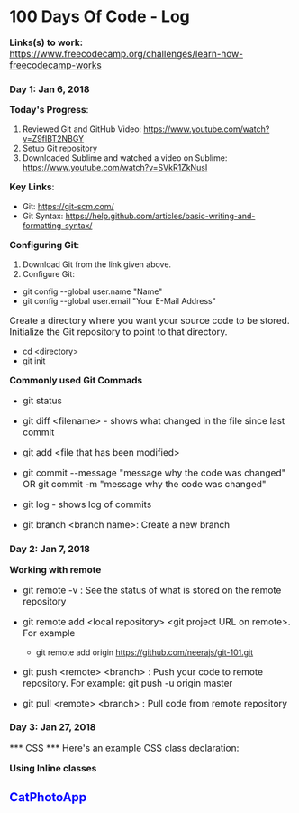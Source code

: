 # 100 Days Of Code - Log

**Links(s) to work:** https://www.freecodecamp.org/challenges/learn-how-freecodecamp-works

### Day 1: Jan 6, 2018

**Today's Progress**: 
1. Reviewed Git and GitHub Video: https://www.youtube.com/watch?v=Z9fIBT2NBGY
2. Setup Git repository
3. Downloaded Sublime and watched a video on Sublime: https://www.youtube.com/watch?v=SVkR1ZkNusI

**Key Links**:
  - Git: https://git-scm.com/
  - Git Syntax: https://help.github.com/articles/basic-writing-and-formatting-syntax/

**Configuring Git**:
1. Download Git from the link given above.
2. Configure Git:
  - git config --global user.name "Name"
  - git config --global user.email "Your E-Mail Address"
    
Create a directory where you want your source code to be stored. Initialize the Git repository to point to that directory.
  - cd \<directory>
  - git init
 
**Commonly used Git Commads**
  - git status
  - git diff \<filename> - shows what changed in the file since last commit
  - git add \<file that has been modified>
  - git commit --message "message why the code was changed" OR git commit -m "message why the code was changed"
  
  - git log - shows log of commits
  - git branch \<branch name>: Create a new branch
  
 ### Day 2: Jan 7, 2018
 **Working with remote**
  - git remote -v : See the status of what is stored on the remote repository
  - git remote add \<local repository> \<git project URL on remote>. For example
    - git remote add origin https://github.com/neerajs/git-101.git
    
  - git push \<remote> \<branch> : Push your code to remote repository. For example: git push -u origin master
  - git pull \<remote> \<branch> : Pull code from remote repository

### Day 3: Jan 27, 2018
*** CSS ***
Here's an example CSS class declaration:
<style>
  .blue-text { color: blue;
  }
  
  p { font-size:16px
  }
  </style>

**Using Inline classes**
  <h2 class="blue-text">
    CatPhotoApp
  </h2>

